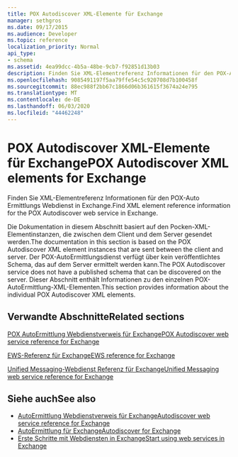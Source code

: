 ```yaml
---
title: POX Autodiscover XML-Elemente für Exchange
manager: sethgros
ms.date: 09/17/2015
ms.audience: Developer
ms.topic: reference
localization_priority: Normal
api_type:
- schema
ms.assetid: 4ea99dcc-4b5a-48be-9cb7-f92851d13b03
description: Finden Sie XML-Elementreferenz Informationen für den POX-Auto Ermittlungs Webdienst in Exchange.
ms.openlocfilehash: 9085491197f5aa79ffe54c5c920708d7b100458f
ms.sourcegitcommit: 88ec988f2bb67c1866d06b361615f3674a24e795
ms.translationtype: MT
ms.contentlocale: de-DE
ms.lasthandoff: 06/03/2020
ms.locfileid: "44462248"
---
```

# <a name="pox-autodiscover-xml-elements-for-exchange"></a><span data-ttu-id="13fcb-103">POX Autodiscover XML-Elemente für Exchange</span><span class="sxs-lookup"><span data-stu-id="13fcb-103">POX Autodiscover XML elements for Exchange</span></span>

<span data-ttu-id="13fcb-104">Finden Sie XML-Elementreferenz Informationen für den POX-Auto Ermittlungs Webdienst in Exchange.</span><span class="sxs-lookup"><span data-stu-id="13fcb-104">Find XML element reference information for the POX Autodiscover web service in Exchange.</span></span>
  
<span data-ttu-id="13fcb-105">Die Dokumentation in diesem Abschnitt basiert auf den Pocken-XML-Elementinstanzen, die zwischen dem Client und dem Server gesendet werden.</span><span class="sxs-lookup"><span data-stu-id="13fcb-105">The documentation in this section is based on the POX Autodiscover XML element instances that are sent between the client and server.</span></span> <span data-ttu-id="13fcb-106">Der POX-AutoErmittlungsdienst verfügt über kein veröffentlichtes Schema, das auf dem Server ermittelt werden kann.</span><span class="sxs-lookup"><span data-stu-id="13fcb-106">The POX Autodiscover service does not have a published schema that can be discovered on the server.</span></span> <span data-ttu-id="13fcb-107">Dieser Abschnitt enthält Informationen zu den einzelnen POX-AutoErmittlung-XML-Elementen.</span><span class="sxs-lookup"><span data-stu-id="13fcb-107">This section provides information about the individual POX Autodiscover XML elements.</span></span>
  
## <a name="related-sections"></a><span data-ttu-id="13fcb-108">Verwandte Abschnitte</span><span class="sxs-lookup"><span data-stu-id="13fcb-108">Related sections</span></span>
<span data-ttu-id="13fcb-109"><a name="bk_RelatedSections"> </a></span><span class="sxs-lookup"><span data-stu-id="13fcb-109"><a name="bk_RelatedSections"> </a></span></span>

[<span data-ttu-id="13fcb-110">POX AutoErmittlung Webdienstverweis für Exchange</span><span class="sxs-lookup"><span data-stu-id="13fcb-110">POX Autodiscover web service reference for Exchange</span></span>](pox-autodiscover-web-service-reference-for-exchange.md)
  
[<span data-ttu-id="13fcb-111">EWS-Referenz für Exchange</span><span class="sxs-lookup"><span data-stu-id="13fcb-111">EWS reference for Exchange</span></span>](ews-reference-for-exchange.md)
  
[<span data-ttu-id="13fcb-112">Unified Messaging-Webdienst Referenz für Exchange</span><span class="sxs-lookup"><span data-stu-id="13fcb-112">Unified Messaging web service reference for Exchange</span></span>](unified-messaging-web-service-reference-for-exchange.md)
  
## <a name="see-also"></a><span data-ttu-id="13fcb-113">Siehe auch</span><span class="sxs-lookup"><span data-stu-id="13fcb-113">See also</span></span>

- [<span data-ttu-id="13fcb-114">AutoErmittlung Webdienstverweis für Exchange</span><span class="sxs-lookup"><span data-stu-id="13fcb-114">Autodiscover web service reference for Exchange</span></span>](autodiscover-web-service-reference-for-exchange.md)
- [<span data-ttu-id="13fcb-115">AutoErmittlung für Exchange</span><span class="sxs-lookup"><span data-stu-id="13fcb-115">Autodiscover for Exchange</span></span>](../exchange-web-services/autodiscover-for-exchange.md)
- [<span data-ttu-id="13fcb-116">Erste Schritte mit Webdiensten in Exchange</span><span class="sxs-lookup"><span data-stu-id="13fcb-116">Start using web services in Exchange</span></span>](../exchange-web-services/start-using-web-services-in-exchange.md)
    

